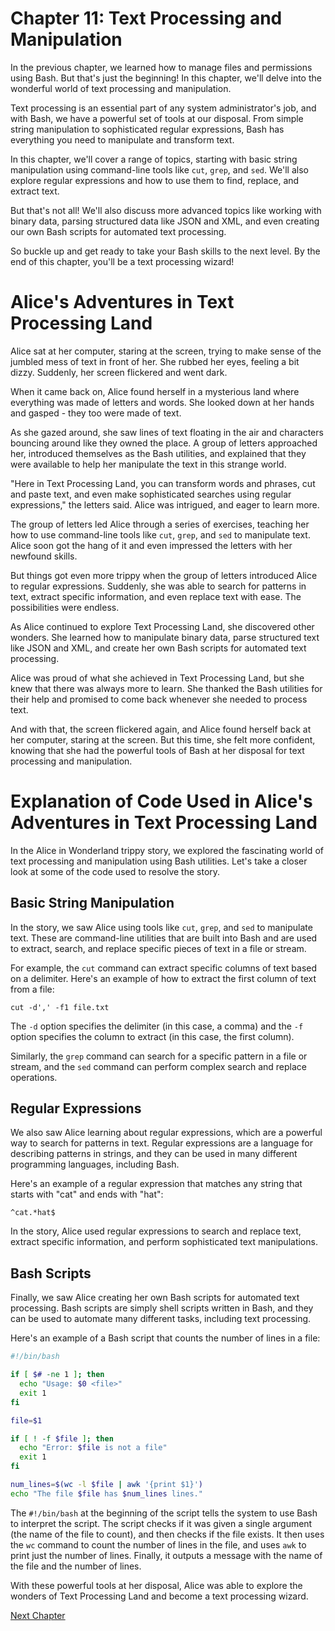 # Chapter 11: Text Processing and Manipulation

In the previous chapter, we learned how to manage files and permissions using Bash. But that's just the beginning! In this chapter, we'll delve into the wonderful world of text processing and manipulation.

Text processing is an essential part of any system administrator's job, and with Bash, we have a powerful set of tools at our disposal. From simple string manipulation to sophisticated regular expressions, Bash has everything you need to manipulate and transform text.

In this chapter, we'll cover a range of topics, starting with basic string manipulation using command-line tools like `cut`, `grep`, and `sed`. We'll also explore regular expressions and how to use them to find, replace, and extract text.

But that's not all! We'll also discuss more advanced topics like working with binary data, parsing structured data like JSON and XML, and even creating our own Bash scripts for automated text processing.

So buckle up and get ready to take your Bash skills to the next level. By the end of this chapter, you'll be a text processing wizard!
# Alice's Adventures in Text Processing Land

Alice sat at her computer, staring at the screen, trying to make sense of the jumbled mess of text in front of her. She rubbed her eyes, feeling a bit dizzy. Suddenly, her screen flickered and went dark.

When it came back on, Alice found herself in a mysterious land where everything was made of letters and words. She looked down at her hands and gasped - they too were made of text.

As she gazed around, she saw lines of text floating in the air and characters bouncing around like they owned the place. A group of letters approached her, introduced themselves as the Bash utilities, and explained that they were available to help her manipulate the text in this strange world.

"Here in Text Processing Land, you can transform words and phrases, cut and paste text, and even make sophisticated searches using regular expressions," the letters said. Alice was intrigued, and eager to learn more.

The group of letters led Alice through a series of exercises, teaching her how to use command-line tools like `cut`, `grep`, and `sed` to manipulate text. Alice soon got the hang of it and even impressed the letters with her newfound skills.

But things got even more trippy when the group of letters introduced Alice to regular expressions. Suddenly, she was able to search for patterns in text, extract specific information, and even replace text with ease. The possibilities were endless.

As Alice continued to explore Text Processing Land, she discovered other wonders. She learned how to manipulate binary data, parse structured text like JSON and XML, and create her own Bash scripts for automated text processing.

Alice was proud of what she achieved in Text Processing Land, but she knew that there was always more to learn. She thanked the Bash utilities for their help and promised to come back whenever she needed to process text.

And with that, the screen flickered again, and Alice found herself back at her computer, staring at the screen. But this time, she felt more confident, knowing that she had the powerful tools of Bash at her disposal for text processing and manipulation.
# Explanation of Code Used in Alice's Adventures in Text Processing Land

In the Alice in Wonderland trippy story, we explored the fascinating world of text processing and manipulation using Bash utilities. Let's take a closer look at some of the code used to resolve the story.

## Basic String Manipulation

In the story, we saw Alice using tools like `cut`, `grep`, and `sed` to manipulate text. These are command-line utilities that are built into Bash and are used to extract, search, and replace specific pieces of text in a file or stream.

For example, the `cut` command can extract specific columns of text based on a delimiter. Here's an example of how to extract the first column of text from a file:

```
cut -d',' -f1 file.txt
```

The `-d` option specifies the delimiter (in this case, a comma) and the `-f` option specifies the column to extract (in this case, the first column).

Similarly, the `grep` command can search for a specific pattern in a file or stream, and the `sed` command can perform complex search and replace operations.

## Regular Expressions

We also saw Alice learning about regular expressions, which are a powerful way to search for patterns in text. Regular expressions are a language for describing patterns in strings, and they can be used in many different programming languages, including Bash.

Here's an example of a regular expression that matches any string that starts with "cat" and ends with "hat":

```
^cat.*hat$
```

In the story, Alice used regular expressions to search and replace text, extract specific information, and perform sophisticated text manipulations.

## Bash Scripts

Finally, we saw Alice creating her own Bash scripts for automated text processing. Bash scripts are simply shell scripts written in Bash, and they can be used to automate many different tasks, including text processing.

Here's an example of a Bash script that counts the number of lines in a file:

```bash
#!/bin/bash

if [ $# -ne 1 ]; then
  echo "Usage: $0 <file>"
  exit 1
fi

file=$1

if [ ! -f $file ]; then
  echo "Error: $file is not a file"
  exit 1
fi

num_lines=$(wc -l $file | awk '{print $1}')
echo "The file $file has $num_lines lines."
```

The `#!/bin/bash` at the beginning of the script tells the system to use Bash to interpret the script. The script checks if it was given a single argument (the name of the file to count), and then checks if the file exists. It then uses the `wc` command to count the number of lines in the file, and uses `awk` to print just the number of lines. Finally, it outputs a message with the name of the file and the number of lines.

With these powerful tools at her disposal, Alice was able to explore the wonders of Text Processing Land and become a text processing wizard.


[Next Chapter](12_Chapter12.md)